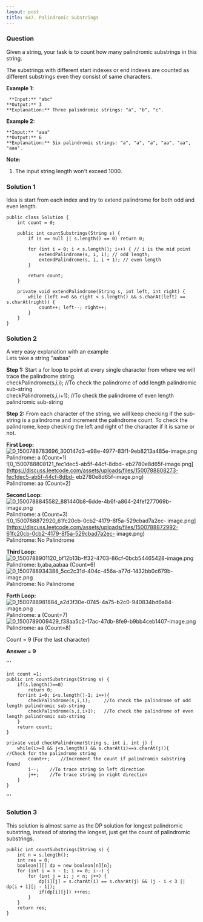 ```yaml
---
layout: post
title: 647. Palindromic Substrings
---
```

### Question
Given a string, your task is to count how many palindromic substrings in this
string.

The substrings with different start indexes or end indexes are counted as
different substrings even they consist of same characters.

 **Example 1:**

    
    
     **Input:** "abc"
    **Output:** 3
    **Explanation:** Three palindromic strings: "a", "b", "c".
    



**Example 2:**

    
    
    **Input:** "aaa"
    **Output:** 6
    **Explanation:** Six palindromic strings: "a", "a", "a", "aa", "aa", "aaa".
    



 **Note:**

  1. The input string length won't exceed 1000.

### Solution 1
Idea is start from each index and try to extend palindrome for both odd and
even length.

    
    
    public class Solution {
        int count = 0;
        
        public int countSubstrings(String s) {
            if (s == null || s.length() == 0) return 0;
            
            for (int i = 0; i < s.length(); i++) { // i is the mid point
                extendPalindrome(s, i, i); // odd length;
                extendPalindrome(s, i, i + 1); // even length
            }
            
            return count;
        }
        
        private void extendPalindrome(String s, int left, int right) {
            while (left >=0 && right < s.length() && s.charAt(left) == s.charAt(right)) {
                count++; left--; right++;
            }
        }
    }
    


### Solution 2
A very easy explanation with an example  
Lets take a string "aabaa"

 **Step 1:** Start a for loop to point at every single character from where we
will trace the palindrome string.  
checkPalindrome(s,i,i); //To check the palindrome of odd length palindromic
sub-string  
checkPalindrome(s,i,i+1); //To check the palindrome of even length palindromic
sub-string

 **Step 2:** From each character of the string, we will keep checking if the
sub-string is a palindrome and increment the palindrome count. To check the
palindrome, keep checking the left and right of the character if it is same or
not.

 **First Loop:**  
![0_1500788783696_300147d3-e98e-4977-83f1-9eb8213a485e-image.png](https://discuss.leetcode.com/assets/uploads/files/1500788789821-300147d3-e98e-4977-83f1-9eb8213a485e-image.png)  
Palindrome: a (Count=1)  
![0_1500788808121_fec1dec5-ab5f-44cf-8dbd-
eb2780e8d65f-image.png](https://discuss.leetcode.com/assets/uploads/files/1500788808273-fec1dec5-ab5f-44cf-8dbd-
eb2780e8d65f-image.png)  
Palindrome: aa (Count=2)

 **Second Loop:**  
![0_1500788845582_881440b8-6dde-4b6f-a864-24fef277069b-image.png](https://discuss.leetcode.com/assets/uploads/files/1500788845825-881440b8-6dde-4b6f-a864-24fef277069b-image.png)  
Palindrome: a (Count=3)  
![0_1500788872920_61fc20cb-0cb2-4179-8f5a-529cbad7a2ec-
image.png](https://discuss.leetcode.com/assets/uploads/files/1500788872992-61fc20cb-0cb2-4179-8f5a-529cbad7a2ec-
image.png)  
Palindrome: No Palindrome

 **Third Loop:**  
![0_1500788901120_bf12b13b-ff32-4703-86cf-0bcb54465428-image.png](https://discuss.leetcode.com/assets/uploads/files/1500788901208-bf12b13b-ff32-4703-86cf-0bcb54465428-image.png)  
Palindrome: b,aba,aabaa (Count=6)  
![0_1500788934388_5cc2c31d-404c-456a-a77d-1432bb0c679b-image.png](https://discuss.leetcode.com/assets/uploads/files/1500788934464-5cc2c31d-404c-456a-a77d-1432bb0c679b-image.png)  
Palindrome: No Palindrome

 **Forth Loop:**  
![0_1500788981884_a2d3f30e-0745-4a75-b2c0-940834bd6a84-image.png](https://discuss.leetcode.com/assets/uploads/files/1500788981974-a2d3f30e-0745-4a75-b2c0-940834bd6a84-image.png)  
Palindrome: a (Count=7)  
![0_1500789009429_f38aa5c2-17ac-47db-8fe9-b9bb4ceb1407-image.png](https://discuss.leetcode.com/assets/uploads/files/1500789009507-f38aa5c2-17ac-47db-8fe9-b9bb4ceb1407-image.png)  
Palindrome: aa (Count=8)

Count = 9 (For the last character)

 **Answer = 9**

'''

    
    
    int count =1;
    public int countSubstrings(String s) {
        if(s.length()==0) 
            return 0;
        for(int i=0; i<s.length()-1; i++){
            checkPalindrome(s,i,i);     //To check the palindrome of odd length palindromic sub-string
            checkPalindrome(s,i,i+1);   //To check the palindrome of even length palindromic sub-string
        }
        return count;
    }    
    
    private void checkPalindrome(String s, int i, int j) {
        while(i>=0 && j<s.length() && s.charAt(i)==s.charAt(j)){    //Check for the palindrome string 
            count++;    //Increment the count if palindromin substring found
            i--;    //To trace string in left direction
            j++;    //To trace string in right direction
        }
    }
    

'''


### Solution 3
This solution is almost same as the DP solution for longest palindromic
substring, instead of storing the longest, just get the count of palindromic
substrings.

    
    
    public int countSubstrings(String s) {
        int n = s.length();
        int res = 0;
        boolean[][] dp = new boolean[n][n];
        for (int i = n - 1; i >= 0; i--) {
            for (int j = i; j < n; j++) {
                dp[i][j] = s.charAt(i) == s.charAt(j) && (j - i < 3 || dp[i + 1][j - 1]);
                if(dp[i][j]) ++res;
            }
        }
        return res;
    }
    
    



